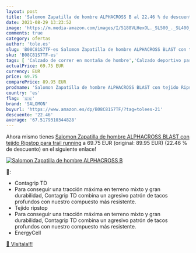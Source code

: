 ```yaml
---
layout: post
title: 'Salomon Zapatilla de hombre ALPHACROSS B al 22.46 % de descuento'
date: 2021-08-29 13:23:52
image: 'https://m.media-amazon.com/images/I/5188VLHexOL._SL500_._SL400_.jpg'
comments: true
category: ofertas
author: 'tole.es'
slug: 'B08C81S7TF-es Salomon Zapatilla de hombre ALPHACROSS BLAST con tejido...'
sku: 'B08C81S7TF-es'
tags: [ 'Calzado de correr en montaña de hombre','Calzado deportivo para hombre','Calzados de running para hombre','Zapatillas y calzado deportivo para hombre','Zapatos','Zapatos para hombre','Zapatos y complementos','salomon','zapatilla', ]
actualPrice: 69.75 EUR
currency: EUR
price: 69.75
comparePrice: 89.95 EUR
prodname: 'Salomon Zapatilla de hombre ALPHACROSS BLAST con tejido Ripstop para trail running'
country: 'es'
flag: '🇪🇸'
brand: 'SALOMON'
buyurl: 'https://www.amazon.es/dp/B08C81S7TF/?tag=tolees-21'
descuento: '22.46'
average: '67.5179310344828'
---
```


Ahora mismo tienes [Salomon Zapatilla de hombre ALPHACROSS BLAST con tejido Ripstop para trail running](https://www.amazon.es/dp/B08C81S7TF/?tag=tolees-21) a 69.75 EUR (original: 89.95 EUR) (22.46 %  de descuento) en el siguiente enlace!

[![Salomon Zapatilla de hombre ALPHACROSS B](https://m.media-amazon.com/images/I/5188VLHexOL._SL500_._SL400_.jpg)](https://www.amazon.es/dp/B08C81S7TF/?tag=tolees-21)

🔎:

- Contagrip TD
- Para conseguir una tracción máxima en terreno mixto y gran durabilidad, Contagrip TD combina un agresivo patrón de tacos profundos con nuestro compuesto más resistente.
- Tejido ripstop
- Para conseguir una tracción máxima en terreno mixto y gran durabilidad, Contagrip TD combina un agresivo patrón de tacos profundos con nuestro compuesto más resistente.
- EnergyCell

[🛒 Visítala!!!](https://www.amazon.es/dp/B08C81S7TF/?tag=tolees-21)
